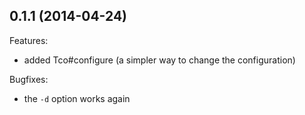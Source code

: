 ## 0.1.1 (2014-04-24)

Features:

  - added Tco#configure (a simpler way to change the configuration)

Bugfixes:

  - the `-d` option works again

